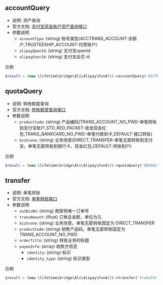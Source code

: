 ## accountQuery
- 说明: 资产查询
- 官方文档: [支付宝资金账户资产查询接口](https://opendocs.alipay.com/open-v3/77e2b925_alipay.fund.account.query)
- 参数说明
  + `accountType`: (string) 账号类型(ACCTRANS_ACCOUNT-余额户,TRUSTEESHIP_ACCOUNT-托管账户)
  + `alipayOpenId`: (string) 支付宝openId
  + `alipayUserId`: (string) 支付宝会员 id

示例
~~~php
$result = (new \lifetime\bridge\Ali\Alipay\Fund())->accountQuery('ACCTRANS_ACCOUNT', 'alipay-open-id');
~~~

## quotaQuery
- 说明: 转账额度查询
- 官方文档: [转账额度查询接口](https://opendocs.alipay.com/open-v3/05708ce0_alipay.fund.quota.query)
- 参数说明
  + `productCode`: (string) 产品编码(TRANS_ACCOUNT_NO_PWD-单笔转账到支付宝账户,STD_RED_PACKET-收发现金红包,TRANS_BANKCARD_NO_PWD-单笔付款到卡,DEFAULT-接口转账)
  + `bizScene`: (string) 业务场景(DIRECT_TRANSFER-单笔无密转账到支付宝，单笔无密转账到银行卡，现金红包,DEFAULT-转账到户)

示例
~~~php
$result = (new \lifetime\bridge\Ali\Alipay\Fund())->quotaQuery('DEFAULT', 'DEFAULT');
~~~

## transfer
- 说明: 单笔转账
- 官方文档: [单笔转账接口](https://opendocs.alipay.com/open-v3/08e7ef12_alipay.fund.trans.uni.transfer)
- 参数说明
  + `outBizNo`: (string) 商家侧唯一订单号
  + `transAmount`: (float) 订单总金额，单位为元
  + `bizScene`: (string) 业务场景。单笔无密转账固定为 DIRECT_TRANSFER
  + `productCode`: (string) 销售产品码。单笔无密转账固定为 TRANS_ACCOUNT_NO_PWD
  + `orderTitle`: (string) 转账业务的标题
  + `payeeInfo`: (array) 收款方信息
      - `identity`: (string) 标识
      - `identity_type`: (string) 标识类型

示例
~~~php
$result = (new \lifetime\bridge\Ali\Alipay\Fund())->transfer('transfer_1', 1, 'DIRECT_TRANSFER', 'TRANS_ACCOUNT_NO_PWD', '测试转账', ['identity' => 'alipay-open-id', 'identity_type' => 'ALIPAY_OPEN_ID']);
~~~

